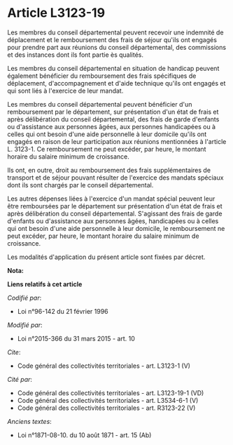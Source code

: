 # Article L3123-19

Les membres du conseil départemental peuvent recevoir une indemnité de déplacement et le remboursement des frais de séjour
qu'ils ont engagés pour prendre part aux réunions du conseil départemental, des commissions et des instances dont ils font
partie ès qualités. 

Les membres du conseil départemental en situation de handicap peuvent également bénéficier du remboursement des frais
spécifiques de déplacement, d'accompagnement et d'aide technique qu'ils ont engagés et qui sont liés à l'exercice de leur
mandat. 

Les membres du conseil départemental peuvent bénéficier d'un remboursement par le département, sur présentation d'un état de
frais et après délibération du conseil départemental, des frais de garde d'enfants ou d'assistance aux personnes âgées, aux
personnes handicapées ou à celles qui ont besoin d'une aide personnelle à leur domicile qu'ils ont engagés en raison de leur
participation aux réunions mentionnées à l'article L. 3123-1. Ce remboursement ne peut excéder, par heure, le montant horaire
du salaire minimum de croissance. 

Ils ont, en outre, droit au remboursement des frais supplémentaires de transport et de séjour pouvant résulter de l'exercice
des mandats spéciaux dont ils sont chargés par le conseil départemental. 

Les autres dépenses liées à l'exercice d'un mandat spécial peuvent leur être remboursées par le département sur présentation
d'un état de frais et après délibération du conseil départemental. S'agissant des frais de garde d'enfants ou d'assistance
aux personnes âgées, handicapées ou à celles qui ont besoin d'une aide personnelle à leur domicile, le remboursement ne peut
excéder, par heure, le montant horaire du salaire minimum de croissance. 

Les modalités d'application du présent article sont fixées par décret.

**Nota:**



**Liens relatifs à cet article**

_Codifié par_:

  - Loi n°96-142 du 21 février 1996

_Modifié par_:

  - Loi n°2015-366 du 31 mars 2015 - art. 10

_Cite_:

  - Code général des collectivités territoriales - art. L3123-1 (V)

_Cité par_:

  - Code général des collectivités territoriales - art. L3123-19-1 (VD)
  - Code général des collectivités territoriales - art. L3534-6-1 (V)
  - Code général des collectivités territoriales - art. R3123-22 (V)

_Anciens textes_:

  - Loi n°1871-08-10. du 10 août 1871 - art. 15 (Ab)
